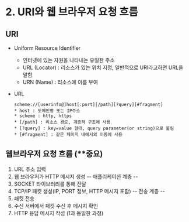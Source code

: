 # 2. URI와 웹 브라우저 요청 흐름

## URI
* Uniform Resource Identifier
  * 인터넷에 있는 자원을 나타내는 유일한 주소
  * URL (Locator) : 리소스가 있는 위치 지정, 일반적으로 URI라고하면 URL을 말함
  * URN (Name) : 리소스에 이름 부여

* URL
  ```
  scheme://[userinfo@]host[:port][/path][?query][#fragment]
  * host : 도메인명 또는 IP주소
  * scheme : http, https
  * [/path] : 리소스 경로, 계층적 구조에 사용
  * [?query] : key=value 형태, query parameter(or string)으로 불림
  * [#fragment] : 같은 페이지 내에서의 이동에 사용
  ```

## 웹브라우저 요청 흐름 (**중요)
1. URL 주소 입력
2. 웹 브라우저가 HTTP 메시지 생성
-- 애플리케이션 계층 --
3. SOCKET 라이브러리를 통해 전달
4. TCP/IP 패킷 생성(IP, PORT 정보, HTTP 메시지 포함)
-- 전송 계층 --
5. 패킷 전송
5. 수신 서버에서 패킷 수신 후 메시지 확인
6. HTTP 응답 메시지 작성 (1과 동일한 과정)